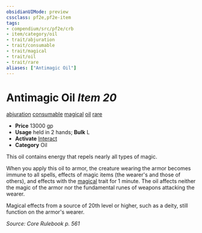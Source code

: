 ```yaml
---
obsidianUIMode: preview
cssclass: pf2e,pf2e-item
tags:
- compendium/src/pf2e/crb
- item/category/oil
- trait/abjuration
- trait/consumable
- trait/magical
- trait/oil
- trait/rare
aliases: ["Antimagic Oil"]
---
```

# Antimagic Oil *Item 20*  
[abjuration](../../../rules/traits/abjuration.md)  [consumable](../../../rules/traits/consumable.md)  [magical](../../../rules/traits/magical.md)  [oil](../../../rules/traits/oil.md)  [rare](../../../rules/traits/rare.md)  

- **Price** 13000 gp
- **Usage** held in 2 hands; **Bulk** L
- **Activate** [Interact](../../../rules/actions/interact.md)
- **Category** Oil

This oil contains energy that repels nearly all types of magic.

When you apply this oil to armor, the creature wearing the armor becomes immune to all spells, effects of magic items (the wearer's and those of others), and effects with the [magical](../../../rules/traits/magical.md) trait for 1 minute. The oil affects neither the magic of the armor nor the fundamental runes of weapons attacking the wearer.

Magical effects from a source of 20th level or higher, such as a deity, still function on the armor's wearer.

*Source: Core Rulebook p. 561*